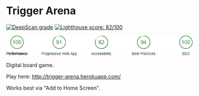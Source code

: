 # Trigger Arena

[![DeepScan grade](https://deepscan.io/api/projects/2742/branches/19596/badge/grade.svg)](https://deepscan.io/dashboard#view=project&pid=2742&bid=19596)
[![Lighthouse score: 82/100](https://lighthouse-badge.appspot.com/?score=82)](https://github.com/ebidel/lighthouse-badge)

![Lighthouse](doc/trigger-arena-lighthouse.png "Lighthouse Audit Results")

Digital board game.

Play here: http://trigger-arena.herokuapp.com/

Works best via "Add to Home Screen".

